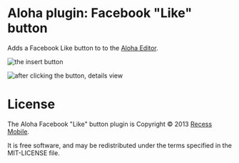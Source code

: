 Aloha plugin: Facebook "Like" button
====================================

Adds a Facebook Like button to to the [Aloha Editor](http://www.aloha-editor.org/).

![the insert button](http://dl.dropboxusercontent.com/u/225019/insert-aloha-facebook-like.png)

![after clicking the button, details view](http://dl.dropboxusercontent.com/u/225019/aloha-facebook-like-details.png)


License
=======

The Aloha Facebook "Like" button plugin is Copyright © 2013 [Recess Mobile](http://recess.im/).

It is free software, and may be redistributed under the terms specified in the MIT-LICENSE file.